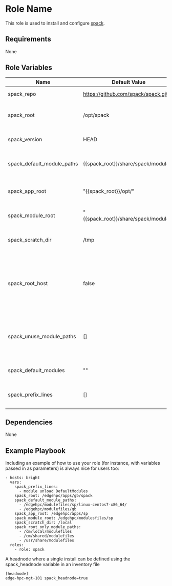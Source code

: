 Role Name
=========

This role is used to install and configure [spack](spack.io).

Requirements
------------

None

Role Variables
--------------

| Name                         | Default Value                        | Description                                                                                             |
| ----                         | -----                                | -----------                                                                                             |
| spack_repo                   | https://github.com/spack/spack.git   | Spack github repo                                                                                       |
| spack_root                   | /opt/spack                           | Location to install spack repository                                                                    |
| spack_version                | HEAD                                 | Git reference to pin to                                                                                 |
| spack_default_module_paths   | {{spack_root}}/share/spack/modules/  | List of default module paths                                                                            |
| spack_app_root               | "{{spack_root}}/opt/"                | Root directory to install applications                                                                  |
| spack_module_root            | "{{spack_root}}/share/spack/modules" | Module file root directory                                                                              |
| spack_scratch_dir            | /tmp                                 | Scratch directory use during compilation                                                                |
| spack_root_host              | false                                | If system is the root host (i.e. headnode) to install to images.  If true/yes, git repo is install here |
| spack_unuse_module_paths     | []                                   | Module paths to unuse, such as defaults from lmod install                                               |
| spack_default_modules        | ""                                   | Default modules to load                                                                                 |
| spack_prefix_lines           | []                                   | Line to add to top of profile scripts                                                                   |

Dependencies
------------

None

Example Playbook
----------------


Including an example of how to use your role (for instance, with variables passed in as parameters) is always nice for users too:

    - hosts: bright
      vars:
        spack_prefix_lines:
          - module unload DefaultModules
        spack_root: /edgehpc/apps/gb/spack
        spack_default_module_paths:
          - /edgehpc/modulefiles/sp/linux-centos7-x86_64/
          - /edgehpc/modulefiles/gb
        spack_app_root: /edgehpc/apps/sp
        spack_module_root: /edgehpc/modulesfiles/sp
        spack_scratch_dir: /local
        spack_root_only_module_paths:
          - /cm/local/modulefiles
          - /cm/shared/modulefiles
          - /usr/share/modulefiles
      roles:
        - role: spack

A headnode where a single install can be defined using the spack_headnode variable in an inventory file

    [headnode]
    edge-hpc-mgt-101 spack_headnode=true
